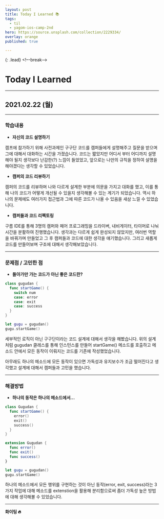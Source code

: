 ```yaml
---
layout: post
title: Today I Learned 📚
tags:
  - til
  - yagom-ios-camp-2nd
hero: https://source.unsplash.com/collection/2229334/
overlay: orange
published: true

---
```


{: .lead}
<!–-break-–>

# Today I Learned

---

## 2021.02.22 (월)

---



### 학습내용

- **자신의 코드 설명하기**

 캠프에 참가하기 위해 사전과제인 구구단 코드를 캠퍼들에게 설명해주고 질문을 받으며 그에 대해서 대화하는 시간을 가졌습니다. 코드는 짧았지만 어디서 부터 어디까지 설명해야 될지 생각보다 난감한(?) 느낌이 들었었고, 앞으로는 나만의 규칙을 정하여 설명을 해야겠다는 생각할 수 있었습니다.

- **캠퍼의 코드 리뷰하기**

 캠퍼의 코드를 리뷰하며 나와 다르게 설계한 부분에 의문을 가지고 대화를 했고, 이를 통해 나의 코드가 어떻게 개선될 수 있을지 생각해볼 수 있는 계기가 되었습니다. 역시 하나의 문제에도 여러가지 접근법과 그에 따른 코드가 나올 수 있음을 새삼 느낄 수 있었습니다.

- **캠퍼들과 코드 리펙토링**	

 구름 IDE를 통해 3명의 캠퍼와 페어 프로그래밍을 드라이버, 내비게이터, 타이머로 나눠 시간을 분활하여 진행했습니다. 생각과는 다르게  쉽게 완성되지 않았지만, 여러번 역할을 바꿔가며 만들었고 그 후 캠퍼들과 코드에 대한 생각을 얘기했습니다. 그리고 새롭게 코드를 만들어보며 구조에 대해서 생각해보았습니다.



---

### 문제점 / 고민한 점 

- **돌아가만 가는 코드가 아닌 좋은 코드란?** 

```swift
class gugudan {
  func startGame() {
    switch num
    case: error
    case: exit
    case: success
  }
}

let gugu = gugudan()
gugu.startGame()
```

 세부적인 로직이 아닌 구구단이라는 코드 설계에 대해서 생각을 해봤습니다. 위의 설계 처럼 gugudan 클레스를 통해 인스턴스를 만들어 startGame() 메소드를 호출하고 메소드 안에서 모든 동작이 이뤄지는 코드를 기존에 작성했었습니다.

아무래도 하나의 메소드에 모든 동작이 있으면 가독성과 유지보수가 조금 떨어진다고 생각했고 설계에 대해서 캠퍼들과 고민을 했습니다. 



---

### 해결방법

- **하나의 동작은 하나의 메소드에서...**

```swift
class Gugudan {
  func startGame() {
    error()
    exit()
    success()
  }
}

extension Gugudan {
  func error()
  func exit()
  func success()
}

let gugu = gugudan()
gugu.startGame()
```

 하나의 메소드에서 모든 행위를 구현하는 것이 아닌 동작(error, exit, success)라는 3가지 작업에 대해 메소드를 extenstion을 활용해 분리함으로써 좀더 가독성 높은 방법에 대해 생각해볼 수 있었습니다.

****

**화이팅 🔥**
